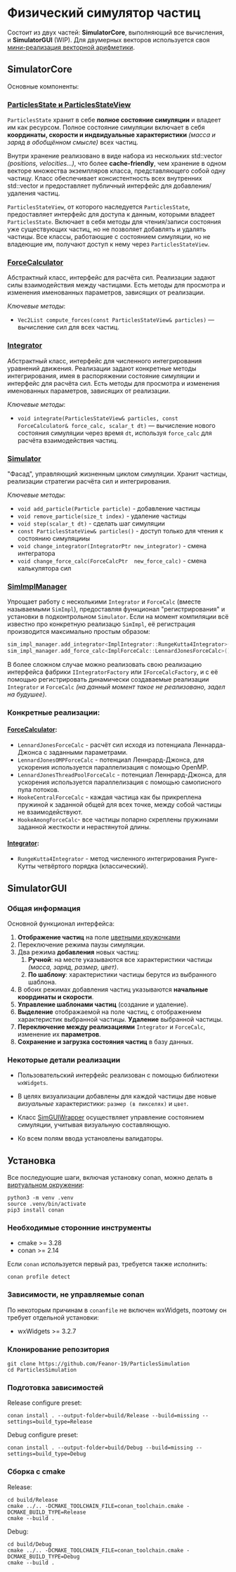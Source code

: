 # Физический симулятор частиц

Состоит из двух частей: **SimulatorCore**, выполняющий все вычисления, и **SimulatorGUI** (WIP). Для двумерных векторов используется своя [мини-реализация векторной арифметики](SimulatorCore/inc/utilities.hpp).

## SimulatorCore

Основные компоненты:

### [ParticlesState и ParticlesStateView](SimulatorCore/inc/particles_state.hpp)

`ParticlesState` хранит в себе **полное состояние симуляции** и владеет им как ресурсом. Полное состояние симуляции включает в себя **координаты, скорости и индвидуальные характеристики** _(масса и заряд в обобщённом смысле)_ всех частиц. 

Внутри хранение реализовано в виде набора из нескольких std::vector _(positions, velocities...)_, что более **cache-friendly**, чем хранение в одном векторе множества экземпляров класса, представляющего собой одну частицу. Класс обеспечивает консистентность всех внутренних std::vector и предоставляет публичный интерфейс для добавления/удаления частиц. 

`ParticlesStateView`, от которого наследуется `ParticlesState`, предоставляет интерфейс для доступа к данным, которыми владеет `ParticlesState`. Включает в себя методы для чтения/записи состояния уже существующих частиц, но не позволяет добавлять и удалять частицы. Все классы, работающие с состоянием симуляции, но не владеющие им, получают доступ к нему через `ParticlesStateView`.

### [ForceCalculator](SimulatorCore/inc/simulator.hpp)

Абстрактный класс, интерфейс для расчёта сил. Реализации задают силы взаимодействия между частицами. Есть методы для просмотра и изменения именованных параметров, зависящих от реализации.

*Ключевые методы*:  
- `Vec2List compute_forces(const ParticlesStateView& particles)` — вычисление сил для всех частиц.  

### [Integrator](SimulatorCore/inc/simulator.hpp)

Абстрактный класс, интерфейс для численного интегрирования уравнений движения. Реализации задают конкретные методы интегрирования, имея в распоряжении состояние симуляции и интерфейс для расчёта сил. Есть методы для просмотра и изменения именованных параметров, зависящих от реализации.

*Ключевые методы*:  
- `void integrate(ParticlesStateView& particles, const ForceCalculator& force_calc, scalar_t dt)` — вычисление нового состояния симуляции через время `dt`, используя `force_calc` для расчёта взаимодействия частиц.

### [Simulator](SimulatorCore/inc/simulator.hpp)

"Фасад", управляющий жизненным циклом симуляции. Хранит частицы, реализации стратегии расчёта сил и интегрирования. 

*Ключевые методы*:
- `void add_particle(Particle particle)` - добавление частицы
- `void remove_particle(size_t index)` - удаление частицы
- `void step(scalar_t dt)` - сделать шаг симуляции
- `const ParticlesStateView& particles()` - доступ только для чтения к состоянию симуляцииы
- `void change_integrator(IntegratorPtr new_integrator)` - смена интегратора
- `void change_force_calc(ForceCalcPtr  new_force_calc)` - смена калькулятора сил

### [SimImplManager](SimulatorCore/inc/sim_impl_manager.hpp)

Упрощает работу с несколькими `Integrator` и `ForceCalc` (вместе называемыми `SimImpl`), предоставляя функционал "регистрирования" и установки в подконтрольном `Simulator`. Если на момент компиляции всё известно про конкретную реализацю `SimImpl`, её регистрация производится максимально простым образом:

```cpp
sim_impl_manager.add_integrator<ImplIntegrator::RungeKutta4Integrator>();
sim_impl_manager.add_force_calc<ImplForceCalc::LennardJonesForceCalc>();
```

В более сложном случае можно реализовать свою реализацию интерфейса фабрики `IIntegratorFactory` или `IForceCalcFactory`, и с её помощью регистрировать динамически создаваемые реализации `Integrator` и `ForceCalc` _(на данный момент такое не реализовано, задел на будушее)_.

### Конкретные реализации:

#### [ForceCalculator](SimulatorCore/inc/impl_force_calc.hpp):

- `LennardJonesForceCalc` - расчёт сил исходя из потенциала Леннарда-Джонса с заданными параметрами.
- `LennardJonesOMPForceCalc` - потенциал Леннрард-Джонса, для ускорения используется параллелизация с помощью OpenMP.
- `LennardJonesThreadPoolForceCalc` - потенциал Леннрард-Джонса, для ускорения используется параллелизация с помощью самописного пула потоков.
- `HookeCentralForceCalc` - каждая частица как бы прикреплена пружиной к заданной общей для всех точке, между собой частицы не взаимодействуют.
- `HookeAmongForceCalc`- все частицы попарно скреплены пружинами заданной жесткости и нерастянутой длины.

#### [Integrator](SimulatorCore/inc/impl_integrator.hpp):

- `RungeKutta4Integrator` - метод численного интегрирования Рунге-Кутты четвёртого порядка (классический).

## SimulatorGUI

### Общая информация

Основной функционал интерфейса:

1. **Отображение частиц** на поле [цветными кружочками](#некоторые-детали-реализации)
2. Переключение режима паузы симуляции.
3. Два режима **добавления** новых частиц:
    1. **Ручной**: на месте указываются все характеристики частицы _(масса, заряд, размер, цвет)_.
    2. **По шаблону**: характеристики частицы берутся из выбранного шаблона.
4. В обоих режимах добавления частиц указываются **начальные координаты и скорости**.
5. **Управление шаблонами частиц** (создание и удаление).
6. **Выделение** отображаемой на поле частиц, с отображением характеристик выбранной частицы. **Удаление** выбранной частицы.
7. **Переключение между реализациями** `Integrator` и `ForceCalc`, изменение их **параметров**.
8. **Сохранение и загрузка состояния частиц** в базу данных.

### Некоторые детали реализации

- Пользовательский интерфейс реализован с помощью библиотеки `wxWidgets`.

- В целях визуализации добавлены для каждой частицы две новые _визуальные_ характеристики: `размер (в пикселях)` и `цвет`. 

- Класс [SimGUIWrapper](SimulatorGUI/inc/sim_gui_wrapper.hpp) осуществляет управление состоянием симуляции, учитывая визуальную составляющую.

- Ко всем полям ввода установлены валидаторы.

## Установка

Все последующие шаги, включая установку conan, можно делать в [виртуальном окружении](https://docs.python.org/3/library/venv.html):

```
python3 -m venv .venv
source .venv/bin/activate
pip3 install conan
```

### Необходимые сторонние инструменты

- cmake >= 3.28
- conan >= 2.14

Если `conan` используется первый раз, требуется также исполнить: 
```
conan profile detect
```

### Зависимости, не управляемые conan

По некоторым причинам в `conanfile` не включен wxWidgets, поэтому он требует отдельной установки:

- wxWidgets >= 3.2.7

### Клонирование репозитория

```
git clone https://github.com/Feanor-19/ParticlesSimulation
cd ParticlesSimulation
```

### Подготовка зависимостей

Release configure preset:
```
conan install . --output-folder=build/Release --build=missing --settings=build_type=Release
```

Debug configure preset:
```
conan install . --output-folder=build/Debug --build=missing --settings=build_type=Debug
```

### Сборка с cmake

Release:
```
cd build/Release
cmake ../.. -DCMAKE_TOOLCHAIN_FILE=conan_toolchain.cmake -DCMAKE_BUILD_TYPE=Release
cmake --build .
```

Debug:
```
cd build/Debug
cmake ../.. -DCMAKE_TOOLCHAIN_FILE=conan_toolchain.cmake -DCMAKE_BUILD_TYPE=Debug
cmake --build .
```